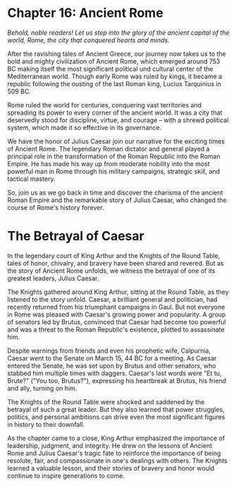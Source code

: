 # Chapter 16: Ancient Rome

*Behold, noble readers! Let us step into the glory of the ancient capital of the world, Rome, the city that conquered hearts and minds.*

After the ravishing tales of Ancient Greece, our journey now takes us to the bold and mighty civilization of Ancient Rome, which emerged around 753 BC making itself the most significant political und cultural center of the Mediterranean world. Though early Rome was ruled by kings, it became a republic following the ousting of the last Roman king, Lucius Tarquinius in 509 BC. 

Rome ruled the world for centuries, conquering vast territories and spreading its power to every corner of the ancient world. It was a city that deservedly stood for discipline, virtue, and courage – with a shrewd political system, which made it so effective in its governance.

We have the honor of Julius Caesar join our narrative for the exciting times of Ancient Rome. The legendary Roman dictator and general played a principal role in the transformation of the Roman Republic into the Roman Empire. He has made his way up from moderate nobility into the most powerful man in Rome through his military campaigns, strategic skill, and tactical mastery. 

So, join us as we go back in time and discover the charisma of the ancient Roman Empire and the remarkable story of Julius Caesar, who changed the course of Rome's history forever.
# The Betrayal of Caesar

In the legendary court of King Arthur and the Knights of the Round Table, tales of honor, chivalry, and bravery have been shared and revered. But as the story of Ancient Rome unfolds, we witness the betrayal of one of its greatest leaders, Julius Caesar.

The Knights gathered around King Arthur, sitting at the Round Table, as they listened to the story unfold. Caesar, a brilliant general and politician, had recently returned from his triumphant campaigns in Gaul. But not everyone in Rome was pleased with Caesar's growing power and popularity. A group of senators led by Brutus, convinced that Caesar had become too powerful and was a threat to the Roman Republic's existence, plotted to assassinate him.

Despite warnings from friends and even his prophetic wife, Calpurnia, Caesar went to the Senate on March 15, 44 BC for a meeting. As Caesar entered the Senate, he was set upon by Brutus and other senators, who stabbed him multiple times with daggers. Caesar's last words were "Et tu, Brute?" ("You too, Brutus?"), expressing his heartbreak at Brutus, his friend and ally, turning on him.

The Knights of the Round Table were shocked and saddened by the betrayal of such a great leader. But they also learned that power struggles, politics, and personal ambitions can drive even the most significant figures in history to their downfall.

As the chapter came to a close, King Arthur emphasized the importance of leadership, judgment, and integrity. He drew on the lessons of Ancient Rome and Julius Caesar's tragic fate to reinforce the importance of being resolute, fair, and compassionate in one's dealings with others. The Knights learned a valuable lesson, and their stories of bravery and honor would continue to inspire generations to come.